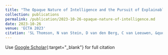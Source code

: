 ```yaml
---
title: "The Opaque Nature of Intelligence and the Pursuit of Explainable AI"
collection: publications
permalink: /publication/2023-10-26-opaque-nature-of-intelligence.md
date: 2023-10-26
venue: 'ECTA 2023'
citation: 'SL Thomson, N van Stein, D van den Berg, C van Leeuwen, &quot;The Opaque Nature of Intelligence and the Pursuit of Explainable AI.&quot; ECTA 2023 proceedings, 2023.'
---
```

Use [Google Scholar](https://scholar.google.nl/scholar?hl=en&as_sdt=0%2C5&q=The+Opaque+Nature+of+Intelligence+and+the+Pursuit+of+Explainable+AI&btnG=){:target="_blank"} for full citation